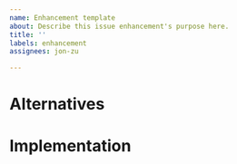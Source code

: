 ```yaml
---
name: Enhancement template
about: Describe this issue enhancement's purpose here.
title: ''
labels: enhancement
assignees: jon-zu

---
```


# Alternatives

# Implementation
